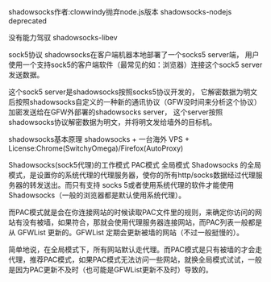 shadowsocks作者:clowwindy抛弃node.js版本
shadowsocks-nodejs deprecated

没有能力驾驭
shadowsocks-libev

sock5协议
shadowsocks在客户端机器本地部署了一个socks5 server端，
用户使用一个支持sock5的客户端软件（最常见的如：浏览器）连接这个sock5 server发送数据。

这个sock5 server是shadowsocks按照socks5协议开发的，
它解密数据为明文后按照shadowsocks自定义的一种新的通讯协议（GFW没时间来分析这个协议）加密发送给在GFW外部署的shadowsocks server，
这个server按照shadowsocks协议解密数据为明文，并将明文发给墙外的目标机。



shadowsocks基本原理
shadowsocks + 一台海外 VPS + License:Chrome(SwitchyOmega)/Firefox(AutoProxy)


Shadowsocks(sock5代理)的工作模式
PAC模式 全局模式
Shadowsocks 的全局模式，是设置你的系统代理的代理服务器，使你的所有http/socks数据经过代理服务器的转发送出。而只有支持 socks 5或者使用系统代理的软件才能使用 Shadowsocks（一般的浏览器都是默认使用系统代理）。

而PAC模式就是会在你连接网站的时候读取PAC文件里的规则，来确定你访问的网站有没有被墙，如果符合，那就会使用代理服务器连接网站，而PAC列表一般都是从 GFWList 更新的。GFWList 定期会更新被墙的网站（不过一般挺慢的）。

简单地说，在全局模式下，所有网站默认走代理。而PAC模式是只有被墙的才会走代理，推荐PAC模式，如果PAC模式无法访问一些网站，就换全局模式试试，一般是因为PAC更新不及时（也可能是GFWList更新不及时）导致的。



















